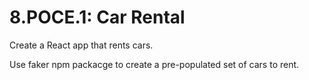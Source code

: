 # 8.POCE.1: Car Rental

Create a React app that rents cars.

Use faker npm packacge to create a pre-populated set of cars to rent.

